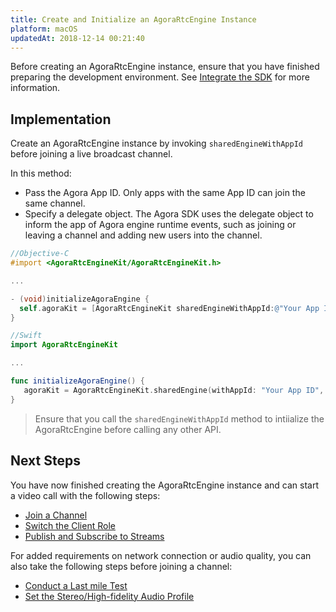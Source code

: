 ```yaml
---
title: Create and Initialize an AgoraRtcEngine Instance
platform: macOS
updatedAt: 2018-12-14 00:21:40
---
```

Before creating an AgoraRtcEngine instance, ensure that you have finished preparing the development environment. See [Integrate the SDK](/en/Interactive%20Broadcast/mac_video) for more information.

## Implementation
Create an AgoraRtcEngine instance by invoking `sharedEngineWithAppId` before joining a live broadcast channel.

In this method:

- Pass the Agora App ID. Only apps with the same App ID can join the same channel.
- Specify a delegate object. The Agora SDK uses the delegate object to inform the app of Agora engine runtime events, such as joining or leaving a channel and adding new users into the channel.

```objective-c
//Objective-C
#import <AgoraRtcEngineKit/AgoraRtcEngineKit.h>

...

- (void)initializeAgoraEngine {
  self.agoraKit = [AgoraRtcEngineKit sharedEngineWithAppId:@"Your App ID" delegate:self];
}
```

```swift
//Swift
import AgoraRtcEngineKit

...

func initializeAgoraEngine() {
   agoraKit = AgoraRtcEngineKit.sharedEngine(withAppId: "Your App ID", delegate: self)
}
```

> Ensure that you call the `sharedEngineWithAppId` method to intiialize the AgoraRtcEngine before calling any other API. 

## Next Steps
You have now finished creating the AgoraRtcEngine instance and can start a video call with the following steps:
* [Join a Channel](/cn/Interactive%20Broadcast/join_live_mac)
* [Switch the Client Role](/en/Interactive%20Broadcast/role_mac)
* [Publish and Subscribe to Streams](/cn/Interactive%20Broadcast/publish_mac_live)

For added requirements on network connection or audio quality, you can also take the following steps before joining a channel:

* [Conduct a Last mile Test](/en/Interactive%20Broadcast/lastmile_ios?platform=macOS)
* [Set the Stereo/High-fidelity Audio Profile](/en/Interactive%20Broadcast/audio_profile_mac)